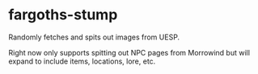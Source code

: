 fargoths-stump
==============

Randomly fetches and spits out images from UESP.

Right now only supports spitting out NPC pages from Morrowind but will expand to include items, locations, lore, etc.
